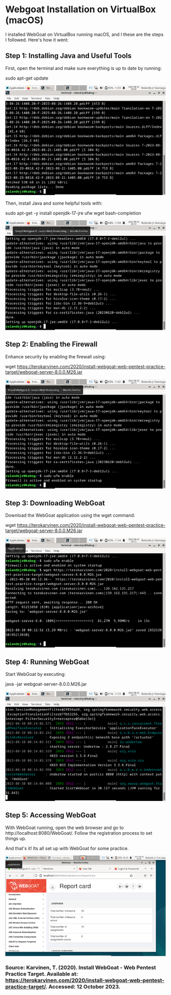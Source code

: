 # Webgoat Installation on VirtualBox (macOS)

I installed WebGoat on VirtualBox running macOS, and I these are the steps I followed. Here's how it went:

## Step 1: Installing Java and Useful Tools
First, open the terminal and make sure everything is up to date by running:

 sudo apt-get update

<img src="https://github.com/rolandogonzagajr/infosec/blob/main/Screenshots/Screenshot.Update.png">


Then, install Java and some helpful tools with:

 sudo apt-get -y install openjdk-17-jre ufw wget bash-completion

<img src="https://github.com/rolandogonzagajr/infosec/blob/main/Screenshots/Screenshot.2.png">

## Step 2: Enabling the Firewall
Enhance security by enabling the firewall using:

 wget https://terokarvinen.com/2020/install-webgoat-web-pentest-practice-target/webgoat-server-8.0.0.M26.jar

 <img src="https://github.com/rolandogonzagajr/infosec/blob/main/Screenshots/Screenshot.Firewall.png">

## Step 3: Downloading WebGoat
Download the WebGoat application using the wget command:

 wget https://terokarvinen.com/2020/install-webgoat-web-pentest-practice-target/webgoat-server-8.0.0.M26.jar

 <img src="https://github.com/rolandogonzagajr/infosec/blob/main/Screenshots/Screenshot.Install.png">

## Step 4: Running WebGoat
Start WebGoat by executing:

 java -jar webgoat-server-8.0.0.M26.jar

 <img src="https://github.com/rolandogonzagajr/infosec/blob/main/Screenshots/Screenshot.webgoat.png">

## Step 5: Accessing WebGoat
With WebGoat running, open the web browser and go to http://localhost:8080/WebGoat/. Follow the registration process to set things up.

And that's it! Its all set up with WebGoat for some practice.

<img src="https://github.com/rolandogonzagajr/infosec/blob/main/Screenshots/Screenshot.WebgoatPage.png">

### Source: Karvinen, T. (2020). Install WebGoat - Web Pentest Practice Target. Available at: https://terokarvinen.com/2020/install-webgoat-web-pentest-practice-target/. Accessed: 12 October 2023.

